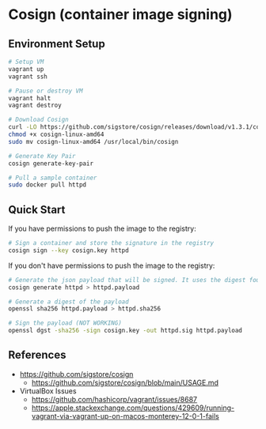 # Cosign (container image signing)

## Environment Setup

```bash
# Setup VM
vagrant up
vagrant ssh

# Pause or destroy VM
vagrant halt
vagrant destroy
```

```bash
# Download Cosign
curl -LO https://github.com/sigstore/cosign/releases/download/v1.3.1/cosign-linux-amd64
chmod +x cosign-linux-amd64
sudo mv cosign-linux-amd64 /usr/local/bin/cosign

# Generate Key Pair
cosign generate-key-pair

# Pull a sample container
sudo docker pull httpd
```

## Quick Start

If you have permissions to push the image to the registry:

```bash
# Sign a container and store the signature in the registry
cosign sign --key cosign.key httpd
```

If you don't have permissions to push the image to the registry:

```bash
# Generate the json payload that will be signed. It uses the digest found in "docker images --digests"
cosign generate httpd > httpd.payload

# Generate a digest of the payload
openssl sha256 httpd.payload > httpd.sha256

# Sign the payload (NOT WORKING)
openssl dgst -sha256 -sign cosign.key -out httpd.sig httpd.payload
```

## References

- <https://github.com/sigstore/cosign>
  - <https://github.com/sigstore/cosign/blob/main/USAGE.md>
- VirtualBox Issues
  - <https://github.com/hashicorp/vagrant/issues/8687>
  - <https://apple.stackexchange.com/questions/429609/running-vagrant-via-vagrant-up-on-macos-monterey-12-0-1-fails>

<!--
TODO:
- signing using the openssl tool
- signing with PIV
-->
